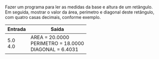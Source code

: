 Fazer um programa para ler as medidas da base e altura de um retângulo. Em seguida, mostrar o valor da área, perímetro e diagonal deste retângulo, com quatro casas decimais, conforme exemplo.

| Entrada      | Saída                                                        |
| ------------ | ------------------------------------------------------------ |
| 5.0<br />4.0 | AREA = 20.0000<br />PERIMETRO = 18.0000<br />DIAGONAL = 6.4031 |
